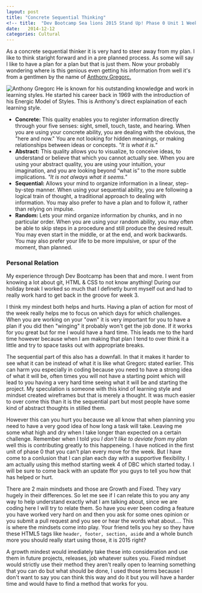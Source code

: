 ```yaml
---
layout: post
title: "Concrete Sequential Thinking"
<!-- title:  "Dev Bootcamp Sea lions 2015 Stand Up! Phase 0 Unit 1 Week 1, Awesome!" -->
date:   2014-12-12
categories: Cultural
---
```


As a concrete sequential thinker it is very hard to steer away from my plan. I like to think staright forward and in a pre planned process. As some will say I like to have a plan for a plan but that is just them. Now your probably wondering where is this genious even getting his information from well it's from a gentlmen by the name of <a href="http://en.wikipedia.org/wiki/Anthony_Gregorc">Anthony Gregorc.</a>


<img class="gregorc" src="http://web.cortland.edu/andersmd/learning/Gregorc_files/image002.jpg" alt="Anthony Gregorc">
He is known for his outstanding knowledge and work in learning styles. He started his career back in 1969 with the introduction of his Energic Model of Styles. This is Anthony's direct explaination of each learning style.

<ul class="learning-styles">
<li>
<strong>Concrete:</strong> This quality enables you to register information directly through your five senses: sight, smell, touch, taste, and hearing. When you are using your concrete ability, you are dealing with the obvious, the "here and now." You are not looking for hidden meanings, or making relationships between ideas or concepts. <i>"It is what it is."</i>
</li>
<li>
<strong>Abstract:</strong> This quality allows you to visualize, to conceive ideas, to understand or believe that which you cannot actually see. When you are using your abstract quality, you are using your intuition, your imagination, and you are looking beyond “what is” to the more subtle implications. <i>"It is not always what it seems."</i>
</li>
<li>
<strong>Sequential:</strong> Allows your mind to organize information in a linear, step-by-step manner. When using your sequential ability, you are following a logical train of thought, a traditional approach to dealing with information. You may also prefer to have a plan and to follow it, rather than relying on impulse.
</li>
<li>
<strong>Random:</strong> Lets your mind organize information by chunks, and in no particular order. When you are using your random ability, you may often be able to skip steps in a procedure and still produce the desired result. You may even start in the middle, or at the end, and work backwards. You may also prefer your life to be more impulsive, or spur of the moment, than planned.
</li>
</ul>

<h3>Personal Relation</h3>

My experience through Dev Bootcamp has been that and more. I went from knowing a lot about git, HTML &amp; CSS to not know anything! During our holiday break I worked so much that I definetly burnt myself out and had to really work hard to get back in the groove for week 3.


I think my mindest both helps and hurts. Having a plan of action for most of the week really helps me to focus on which days for which challenges. When you are working on your "own" it is very important for you to have a plan if you did then "winging" it probably won't get the job done. If it works for you great but for me I would have a hard time. This leads me to the hard time however because when I am making that plan I tend to over think it a little and try to space tasks out with appropriate breaks.


The sequential part of this also has a downfall. In that it makes it harder to see what it can be instead of what it is like what Gregorc stated earlier. This can harm you especially in coding because you need to have a strong idea of what it will be, often times you will not have a starting point which will lead to you having a very hard time seeing what it will be and starting the project. My speculation is someone with this kind of learning style and mindset created wireframes but that is merely a thought. It was much easier to over come this than it is the sequential part but most people have some kind of abstract thoughts in stilled them.


However this can you hurt you because we all know that when planning you need to have a very good idea of how long a task will take. Leaving me some what high and dry when I take longer than expected on a certain challenge. Remember when I told you <i>I don't like to deviate from my plan</i> well this is contributing greatly to this happeneing. I have noticed in the first unit of phase 0 that you can't plan every move for the week. But I have come to a conlusion that I can plan each day with a supportive flexibility. I am actually using this method starting week 4 of DBC which started today. I will be sure to come back with an update ffor you guys to tell you how that has helped or hurt.


There are 2 main mindsets and those are Growth and Fixed. They vary hugely in their differences. So let me see if I can relate this to you any any way to help understand exactly what I am talking about, since we are coding here I will try to relate them. So have you ever been coding a feature you have worked very hard on and then you ask for some ones opinion or you submit a pull request and you see or hear the words what about.... This is where the mindsets come into play. Your friend tells you hey so they have these HTML5 tags like ```header, footer, section, aside``` and a whole bunch more you should really start using those, it is 2015 right?


A growth mindest would imediately take these into consideration and use them in future projects, releases, job whatever suites you. Fixed mindset would strictly use their method they aren't really open to learning something that you can do but what should be done, I used those terms because I don't want to say you can think this way and do it but you will have a harder time and would have to find a method that works for you.

